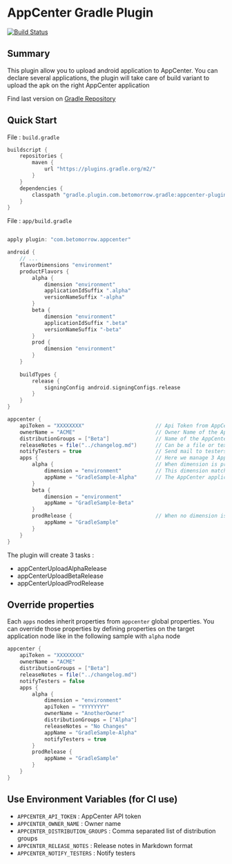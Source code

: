 # AppCenter Gradle Plugin

[![Build Status](https://travis-ci.com/oliviergauthier/gradle-appcenter-plugin.svg?branch=master)](https://travis-ci.com/oliviergauthier/gradle-appcenter-plugin.svg?branch=master)

## Summary

This plugin allow you to upload android application to AppCenter. You can declare several applications, the plugin will take care of build variant to upload the apk on the right AppCenter application

Find last version on [Gradle Repository](https://plugins.gradle.org/plugin/com.betomorrow.appcenter)

## Quick Start

File : `build.gradle`

```groovy
buildscript {
    repositories {
        maven {
            url "https://plugins.gradle.org/m2/"
        }
    }
    dependencies {
        classpath "gradle.plugin.com.betomorrow.gradle:appcenter-plugin:1.1.6"
    }
}

```

File : `app/build.gradle`

```groovy

apply plugin: "com.betomorrow.appcenter"

android {
    // ...
    flavorDimensions "environment"
    productFlavors {
        alpha {
            dimension "environment"
            applicationIdSuffix ".alpha"
            versionNameSuffix "-alpha"
        }
        beta {
            dimension "environment"
            applicationIdSuffix ".beta"
            versionNameSuffix "-beta"
        }
        prod {
            dimension "environment"
        }
    }
    
    buildTypes {
        release {
            signingConfig android.signingConfigs.release
        }
    }
}

appcenter {
    apiToken = "XXXXXXXX"                       // Api Token from AppCenter user profile
    ownerName = "ACME"                          // Owner Name of the AppCenter Application
    distributionGroups = ["Beta"]               // Name of the AppCenter Distribution Group
    releaseNotes = file("../changelog.md")      // Can be a file or text
    notifyTesters = true                        // Send mail to testers
    apps {                                      // Here we manage 3 AppCenter applications : alpha, beta and prod
        alpha {                                 // When dimension is provided, this name match the productFlavor name
            dimension = "environment"           // This dimension match the flavor dimension
            appName = "GradleSample-Alpha"      // The AppCenter application name
        }
        beta {
            dimension = "environment"
            appName = "GradleSample-Beta"
        }
        prodRelease {                           // When no dimension is provided, this name match the full variant name
            appName = "GradleSample"
        }
    }
}

```

The plugin will create 3 tasks :

- appCenterUploadAlphaRelease
- appCenterUploadBetaRelease
- appCenterUploadProdRelease


## Override properties

Each `apps` nodes inherit properties from `appcenter` global properties. You can override those properties by defining properties on the target application node like in the following sample with `alpha` node

```groovy
appcenter {
    apiToken = "XXXXXXXX"
    ownerName = "ACME"
    distributionGroups = ["Beta"]
    releaseNotes = file("../changelog.md")
    notifyTesters = false
    apps {      
        alpha {
            dimension = "environment"
            apiToken = "YYYYYYYY"
            ownerName = "AnotherOwner"
            distributionGroups = ["Alpha"]
            releaseNotes = "No Changes"
            appName = "GradleSample-Alpha"
            notifyTesters = true
        }
        prodRelease {           
            appName = "GradleSample"
        }
    }
}
```

## Use Environment Variables (for CI use)
- `APPCENTER_API_TOKEN` : AppCenter API token
- `APPCENTER_OWNER_NAME` : Owner name
- `APPCENTER_DISTRIBUTION_GROUPS` : Comma separated list of distribution groups 
- `APPCENTER_RELEASE_NOTES` : Release notes in Markdown format
- `APPCENTER_NOTIFY_TESTERS` : Notify testers
